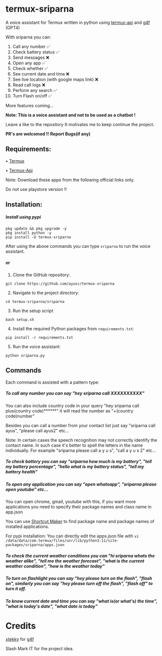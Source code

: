 # termux-sriparna
A voice assistant for Termux written in python using [termux-api](https://wiki.termux.com/wiki/Termux:API) and [g4f](https://github.com/xtekky/gpt4free) (GPT4)

With sriparna you can:

1) Call any number ✅
2) Check battery status ✅
3) Send messages ❌
4) Open any app ✅
5) Check whether ✅
6) See current date and time ❌
7) See live location (with google maps link) ❌
8) Read call logs ❌
9) Perform any search ✅
10) Turn Flash on/off ✅
    
More features coming...

**Note: This is a voice assistant and not to be used as a chatbot !**

Leave a like to the repository
It motivates me to keep continue the project.

**PR's are welcomed !!**
**Report Bugs(if any)**

## Requirements:

• [Termux](https://f-droid.org/en/packages/com.termux/)

• [Termux-Api](https://f-droid.org/en/packages/com.termux.api/)

Note: Download these apps from the following official links only.

Do not use playstore version !!

## Installation:

##### Install using pypi

```
pkg update && pkg upgrade -y
pkg install python -y
pip install -U termux-sriparna
```

After using the above commands you can type ```sriparna``` to run the voice assistant.

##### or

1. Clone the GitHub repository:

```
git clone https://github.com/ayusc/termux-sriparna
```

2. Navigate to the project directory:

```
cd termux-sriparna/sriparna
```

3. Run the setup script
   
```
bash setup.sh
```

4. Install the required Python packages from `requirements.txt`:

```
pip install -r requirements.txt
```

5. Run the voice assistant:

```
python sriparna.py
```

## Commands

Each command is assisted with a pattern type:

##### To call any number you can say "hey sriparna call XXXXXXXXXX"

You can also include country code in your query "hey sriparna call plus(country code)******" it will read the number as "+(country code)number"

Besides you can call a number from your contact list just say "sriparna call ayus", "please call ayus2" etc...

Note: In certain cases the speech recognition may not correctly identify the contact name. In such case it's better to spell the letters in the name individually. For example "sriparna please call a y u s", "call a y u s 2" etc...

##### To check battery you can say "sriparna how much is my battery", "tell my battery percentage", "hello what is my battery status", "tell my battery health"

##### To open any application you can say "open whatsapp", "sriparna please open youtube" etc...

You can open chrome, gmail, youtube with this, if you want more applications you need to specify their package names and class name in app.json

You can use [Shortcut Maker](https://play.google.com/store/apps/details?id=rk.android.app.shortcutmaker) to find package name and package names of installed applications.

For pypi installation: You can directly edit the apps.json file with `vi /data/data/com.termux/files/usr/lib/python3.11/site-packages/sriparna/apps.json`

##### To check the current weather conditions you can "hi sriparna whats the weather alike", "tell me the weather forecast", "what is the current weather condition", "how is the weather today"

##### To turn on flashlight you can say "hey please turn on the flash", "flash on", similarly you can say "hey please turn off the flash", "flash off" to turn it off.

##### To know current date and time you can say "what is(or what's) the time", "what is today's date", "what date is today"

# Credits
[xtekky](https://github.com/xtekky) for [g4f](https://github.com/xtekky/gpt4free)

Slash Mark IT for the project idea.
